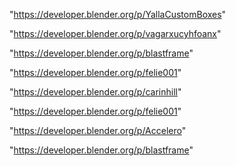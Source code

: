 "https://developer.blender.org/p/YallaCustomBoxes"

"https://developer.blender.org/p/vagarxucyhfoanx"

"https://developer.blender.org/p/blastframe"

"https://developer.blender.org/p/felie001"

"https://developer.blender.org/p/carinhill"

 
"https://developer.blender.org/p/felie001"


"https://developer.blender.org/p/Accelero"


"https://developer.blender.org/p/blastframe"


 
